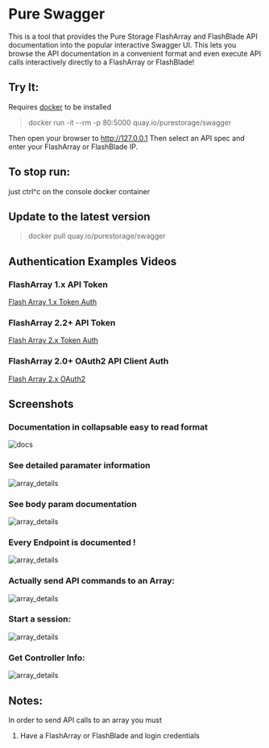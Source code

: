 # Pure Swagger

This is a tool that provides the Pure Storage FlashArray and FlashBlade API documentation into the popular interactive Swagger UI.  This lets you browse the API documentation in a convenient format and even execute API calls interactively directly to a FlashArray or FlashBlade!


## Try It: 
Requires [docker](https://docs.docker.com/install/) to be installed

> docker run -it --rm -p 80:5000 quay.io/purestorage/swagger 

Then open your browser to http://127.0.0.1
Then select an API spec and enter your FlashArray or FlashBlade IP.

## To stop run:
just ctrl^c on the console docker container 

## Update to the latest version

> docker pull quay.io/purestorage/swagger
> 

## Authentication Examples Videos

### FlashArray 1.x API Token
[Flash Array 1.x Token Auth](https://youtu.be/iKcWDcDhDH8)

### FlashArray 2.2+ API Token
[Flash Array 2.x Token Auth](https://youtu.be/ZN1CdXnpozU)

### FlashArray 2.0+ OAuth2 API Client Auth
[Flash Array 2.x OAuth2](https://youtu.be/rqLYTLElJWA)


## Screenshots

### Documentation in collapsable easy to read format
![docs](https://raw.githubusercontent.com/PureStorage-OpenConnect/swagger/master/images/docs.png)

### See detailed paramater information
![array_details](https://raw.githubusercontent.com/PureStorage-OpenConnect/swagger/master/images/array_details.png)

### See body param documentation
![array_details](https://raw.githubusercontent.com/PureStorage-OpenConnect/swagger/master/images/body_params.png)

### Every Endpoint is documented !
![array_details](https://raw.githubusercontent.com/PureStorage-OpenConnect/swagger/master/images/list_of_endpoints.png)

### Actually send API commands to an Array:
![array_details](https://raw.githubusercontent.com/PureStorage-OpenConnect/swagger/master/images/list_api.png)

### Start a session:
![array_details](https://raw.githubusercontent.com/PureStorage-OpenConnect/swagger/master/images/start_session.png)

### Get Controller Info:
![array_details](https://raw.githubusercontent.com/PureStorage-OpenConnect/swagger/master/images/get_controllers.png)

## Notes:

In order to send API calls to an array you must 
1.  Have a FlashArray or FlashBlade and login credentials

